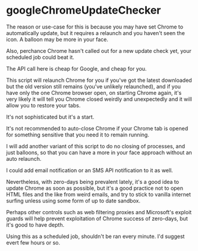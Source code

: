 # googleChromeUpdateChecker

The reason or use-case for this is because you may have set Chrome to automatically update, but it requires a relaunch and you haven't seen the icon. A balloon may be more in your face. 

Also, perchance Chrome hasn't called out for a new update check yet, your scheduled job could beat it. 

The API call here is cheap for Google, and cheap for you. 

This script will relaunch Chrome for you if you've got the latest downloaded but the old version still remains (you've unlikely relaunched), and if you have only the one Chrome browser open, on starting Chrome again, it's very likely it will tell you Chrome closed weirdly and unexpectedly and it will allow you to restore your tabs. 

It's not sophisticated but it's a start.  

It's not recommended to auto-close Chrome if your Chrome tab is opened for something sensitive that you need it to remain running. 

I will add another variant of this script to do no closing of processes, and just balloons, so that you can have a more in your face approach without an auto relaunch. 

I could add email notification or an SMS API notification to it as well. 

Nevertheless, with zero-days being prevalent lately, it's a good idea to update Chrome as soon as possible, but it's a good practice not to open HTML files and the like from weird emails, and try to stick to vanilla internet surfing unless using some form of up to date sandbox. 

Perhaps other controls such as web filtering proxies and Microsoft's exploit guards will help prevent exploitation of Chrome success of zero-days, but it's good to have depth. 

Using this as a scheduled job, shouldn't be ran every minute. I'd suggest evert few hours or so. 

